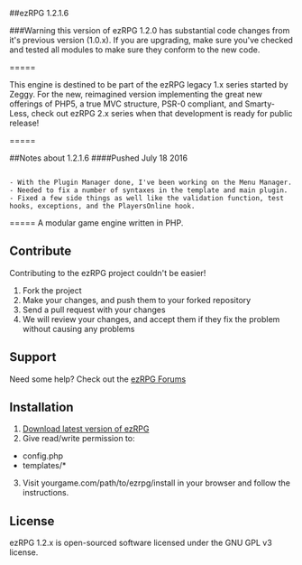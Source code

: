 ##ezRPG 1.2.1.6

###Warning this version of ezRPG 1.2.0 has substantial code changes from it's previous version (1.0.x). If you are upgrading, make sure you've checked and tested all modules to make sure they conform to the new code.

=====

This engine is destined to be part of the ezRPG legacy 1.x series started by Zeggy. For the new, reimagined version implementing the great new offerings of PHP5, a true MVC structure, PSR-0 compliant, and Smarty-Less, check out ezRPG 2.x series when that development is ready for public release!

=====

##Notes about 1.2.1.6
####Pushed July 18 2016
```

- With the Plugin Manager done, I've been working on the Menu Manager.
- Needed to fix a number of syntaxes in the template and main plugin.
- Fixed a few side things as well like the validation function, test hooks, exceptions, and the PlayersOnline hook.

```
=====
A modular game engine written in PHP.

## Contribute
Contributing to the ezRPG project couldn't be easier!

1. Fork the project
2. Make your changes, and push them to your forked repository
3. Send a pull request with your changes
4. We will review your changes, and accept them if they fix the problem without causing any problems

## Support
Need some help? Check out the [ezRPG Forums](http://www.ezrpgproject.net/)

## Installation

1. [Download latest version of ezRPG](https://github.com/ezrpg/ezRPG-1.2.x/tags)
2. Give read/write permission to:
  * config.php
  * templates/*
3. Visit yourgame.com/path/to/ezrpg/install in your browser and follow the instructions.

## License

ezRPG 1.2.x is open-sourced software licensed under the GNU GPL v3 license.


